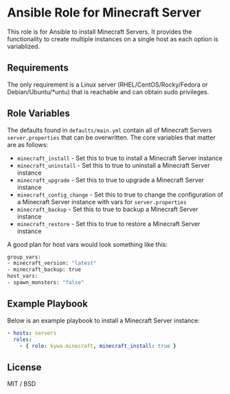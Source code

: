 Ansible Role for Minecraft Server
=========

This role is for Ansible to install Minecraft Servers. It provides the functionality to create multiple instances on a single host as each option is variablized.

Requirements
------------

The only requirement is a Linux server (RHEL/CentOS/Rocky/Fedora or Debian/Ubuntu/*untu) that is reachable and can obtain sudo privileges.

Role Variables
--------------

The defaults found in `defaults/main.yml` contain all of Minecraft Servers `server.properties` that can be overwritten. The core variables that matter are as follows:

* `minecraft_install` - Set this to true to install a Minecraft Server instance
* `minecraft_uninstall` - Set this to true to uninstall a Minecraft Server instance
* `minecraft_upgrade` - Set this to true to upgrade a Minecraft Server instance
* `minecraft_config_change` - Set this to true to change the configuration of a Minecraft Server instance with vars for `server.properties`
* `minecraft_backup` - Set this to true to backup a Minecraft Server instance
* `minecraft_restore` - Set this to true to restore a Minecraft Server instance

A good plan for host vars would look something like this:

```sh
group_vars:
- minecraft_version: "latest"
- minecraft_backup: true
host_vars:
- spawn_monsters: "false"
```

Example Playbook
----------------

Below is an example playbook to install a Minecraft Server instance:

```yaml
- hosts: servers
  roles:
    - { role: kywa.minecraft, minecraft_install: true }
```

License
-------

MIT / BSD
